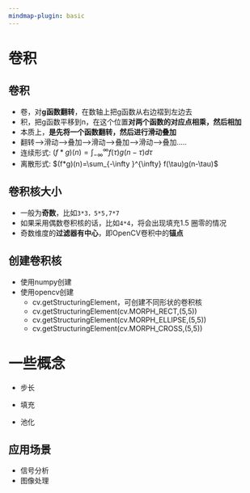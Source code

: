 ```yaml
---
mindmap-plugin: basic
---
```


# 卷积

## 卷积
- 卷，对**g函数翻转**，在数轴上把g函数从右边褶到左边去
- 积，把g函数平移到n，在这个位置**对两个函数的对应点相乘，然后相加**
- 本质上，**是先将一个函数翻转，然后进行滑动叠加**
- 翻转——>滑动——>叠加——>滑动——>叠加——>滑动——>叠加.....
- 连续形式: $(f*g)(n)=\int_{-\infty }^{\infty} f(\tau)g(n-\tau)d\tau$
- 离散形式: $(f*g)(n)=\sum_{-\infty }^{\infty} f(\tau)g(n-\tau)$

## 卷积核大小
- 一般为**奇数**，比如`3*3，5*5,7*7`
- 如果采用偶数卷积核的话，比如`4*4`，将会出现填充1.5 圈零的情况
- 奇数维度的**过滤器有中心**，即OpenCV卷积中的**锚点**

## 创建卷积核
- 使用numpy创建
- 使用opencv创建
	- cv.getStructuringElement，可创建不同形状的卷积核
	- cv.getStructuringElement(cv.MORPH_RECT,(5,5))
	- cv.getStructuringElement(cv.MORPH_ELLIPSE,(5,5))
	- cv.getStructuringElement(cv.MORPH_CROSS,(5,5))

# 一些概念
- 步长

- 填充

- 池化

## 应用场景
- 信号分析
- 图像处理